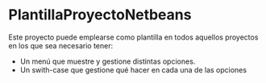 # PlantillaProyectoNetbeans

Este proyecto puede emplearse como plantilla en todos aquellos proyectos en los que sea necesario tener: 
- Un menú que muestre y gestione distintas opciones.
- Un swith-case que gestione qué hacer en cada una de las opciones


